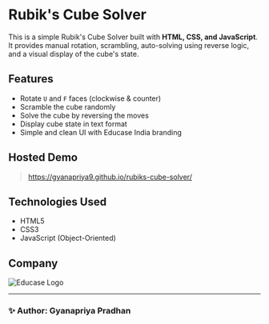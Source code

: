 # Rubik's Cube Solver

This is a simple Rubik's Cube Solver built with **HTML, CSS, and JavaScript**. It provides manual rotation, scrambling, auto-solving using reverse logic, and a visual display of the cube's state.

## Features
- Rotate `U` and `F` faces (clockwise & counter)
- Scramble the cube randomly
- Solve the cube by reversing the moves
- Display cube state in text format
- Simple and clean UI with Educase India branding

## Hosted Demo
> https://gyanapriya9.github.io/rubiks-cube-solver/

## Technologies Used
- HTML5
- CSS3
- JavaScript (Object-Oriented)

## Company
![Educase Logo](https://media.licdn.com/dms/image/v2/C4E0BAQGyLMaHvAzXKQ/company-logo_200_200/company-logo_200_200/0/1630648655310/educase_india_logo?e=1756339200&v=beta&t=NshHzGIAX164tyocvEOcQ2f4eGJs0VMmG_oZg3zs4bc)

---

### ✨ Author: Gyanapriya Pradhan
